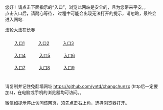 您好！请点击下面指示的“入口”，浏览此网站是安全的，且为您带来平安。。 <br/>
点击入口后，请耐心等待， 过程中可能会出现无法打开的提示，请忽略，最终会进入网站. </br>

法轮大法在长春<br/>
<div style="padding:10px"><a style="margin:20px" target="_blank" href="https://d3cl9zvg6xxend.cloudfront.net/2Qpsp?xbica" id="ccLink1" rel="nofollow">入口1</a> <a target="_blank" style="margin:20px" href="https://d25xb6w76y5ybz.cloudfront.net/2Qpsp?lmxpv" id="ccLink2" rel="nofollow">入口2</a> <a style="margin:20px" target="_blank" href="https://d17b2v419ii5lh.cloudfront.net/2Qpsp?vxcwlauj" id="ccLink3" rel="nofollow">入口3</a></div>

<div style="padding:10px" ><a style="margin:20px" target="_blank" href="https://d3cl9zvg6xxend.cloudfront.net/2Qpsp?xbica" id="ccLink4" rel="nofollow">入口4</a> <a style="margin:20px" href="https://d25xb6w76y5ybz.cloudfront.net/2Qpsp?lmxpv" target="_blank" id="ccLink5" rel="nofollow">入口5</a> <a style="margin:20px" href="https://d17b2v419ii5lh.cloudfront.net/2Qpsp?vxcwlauj" target="_blank" id="ccLink6" rel="nofollow">入口6</a></div>

<div style="padding:10px"><a style="margin:20px" target="_blank" href="https://d3cl9zvg6xxend.cloudfront.net/2Qpsp?xbica" id="ccLink7" rel="nofollow">入口7</a> <a style="margin:20px" href="https://d25xb6w76y5ybz.cloudfront.net/2Qpsp?lmxpv" target="_blank" id="ccLink8" rel="nofollow">入口8</a> <a style="margin:20px" target="_blank" href="https://d17b2v419ii5lh.cloudfront.net/2Qpsp?vxcwlauj" id="ccLink9" rel="nofollow">入口9</a></div>

<br/>



请复制并记住免翻墙网址 https://github.com/yntd/changchunzx (http后一定要加s)，在电脑或手机的浏览器均可访问。。<br/>

微信如提示停止访问该网页，须先点击右上角，选择浏览器打开。
